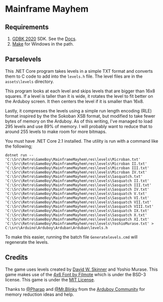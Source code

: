 # Mainframe Mayhem

## Requirements

1. [GDBK 2020](https://github.com/gbdk-2020/gbdk-2020) SDK. See the [Docs](https://gbdk-2020.github.io/gbdk-2020/docs/api/docs_releases.html).
2. [Make](https://gnuwin32.sourceforge.net/packages/make.htm) for Windows in the path.

## Parselevels

This .NET Core program takes levels in a simple TXT format and converts them
to C code to add into the `levels.h` file. The level files are in the `assets\levels`
directory.

This program looks at each level and skips levels that are bigger than 16x8 squares.
If a level is taller than it is wide, it rotates the level to fit better on the
Arduboy screen. It then centers the level if it is smaller than 16x8.

Lastly, it compresses the levels using a simple run length encoding (RLE) format
inspired by the the Sokoban XSB format, but modified to take fewer bytes of memory
on the Arduboy. As of this writing, I've managed to load 295 levels and use 89%
of memory. I will probably want to reduce that to around 255 levels to make room
for more bitmaps.

You must have .NET Core 2.1 installed. The utility is run with a command like the following;

```
dotnet run -- 'C:\Src\Retro\GameBoy\MainframeMayhem\res\levels\Microban.txt' 'C:\Src\Retro\GameBoy\MainframeMayhem\res\levels\Microban II.txt'  'C:\Src\Retro\GameBoy\MainframeMayhem\res\levels\Microban III.txt' 'C:\Src\Retro\GameBoy\MainframeMayhem\res\levels\Microban IV.txt' 'C:\Src\Retro\GameBoy\MainframeMayhem\res\levels\Sasquatch.txt'  'C:\Src\Retro\GameBoy\MainframeMayhem\res\levels\Sasquatch II.txt'  'C:\Src\Retro\GameBoy\MainframeMayhem\res\levels\Sasquatch III.txt'  'C:\Src\Retro\GameBoy\MainframeMayhem\res\levels\Sasquatch IV.txt'  'C:\Src\Retro\GameBoy\MainframeMayhem\res\levels\Sasquatch V.txt'  'C:\Src\Retro\GameBoy\MainframeMayhem\res\levels\Sasquatch VI.txt'  'C:\Src\Retro\GameBoy\MainframeMayhem\res\levels\Sasquatch VII.txt'  'C:\Src\Retro\GameBoy\MainframeMayhem\res\levels\Sasquatch VIII.txt'  'C:\Src\Retro\GameBoy\MainframeMayhem\res\levels\Sasquatch IX.txt'  'C:\Src\Retro\GameBoy\MainframeMayhem\res\levels\Sasquatch X.txt'  'C:\Src\Retro\GameBoy\MainframeMayhem\res\levels\Sasquatch XI.txt'  'C:\Src\Retro\GameBoy\MainframeMayhem\res\levels\YoshioMurase.txt' > C:\src\Arduino\Arduboy\Arduban\Arduban\levels.h
```

To make this easier, running the batch file `Generatelevels.cmd` will regenerate
the levels.

## Credits

The game uses levels created by [David W. Skinner](http://www.abelmartin.com/rj/sokobanJS/Skinner/David%20W.%20Skinner%20-%20Sokoban.htm)
and Yoshio Murase. This game makes use of the [4x6 Font by Filmote](https://github.com/filmote/Font4x6) which is under the
BSD-3 license. This game is under the [MIT License](LICENSE).

Thanks to [@Pharap](https://community.arduboy.com/u/Pharap) and
[@Mr.Blinky](https://community.arduboy.com/u/Mr.Blinky) from the
[Arduboy Community](https://community.arduboy.com/) for memory reduction ideas
and help.
